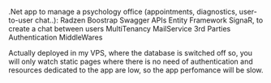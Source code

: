 .Net app to manage a psychology office (appointments, diagnostics, user-to-user chat..): 
Radzen
Boostrap 
Swagger
APIs
Entity Framework
SignaR, to create a chat between users
MultiTenancy
MailService
3rd Parties Authentication
MiddleWares


Actually deployed in my VPS, where the database is switched off so, you will only watch static pages where there is no need of authentication
and resources dedicated to the app are low, so the app perfomance will be slow.
